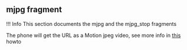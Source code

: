 ## mjpg fragment 

!!! Info
    This section documents the mjpg and the mjpg_stop fragments

The phone will get the URL as a Motion jpeg video, see more info in [this](http://wiki.snom.com/Category:HowTo:Video_Streaming) howto
